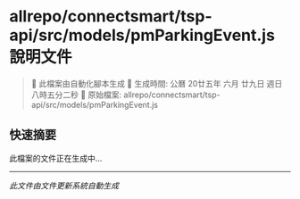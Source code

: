 # allrepo/connectsmart/tsp-api/src/models/pmParkingEvent.js 說明文件

> 🚧 此檔案由自動化腳本生成
> 📅 生成時間: 公曆 20廿五年 六月 廿九日 週日 八時五分二秒
> 📂 原始檔案: allrepo/connectsmart/tsp-api/src/models/pmParkingEvent.js

## 快速摘要
此檔案的文件正在生成中...

<!-- 實際使用時，這裡會是 Claude Code 生成的完整文件內容 -->

---
*此文件由文件更新系統自動生成*
